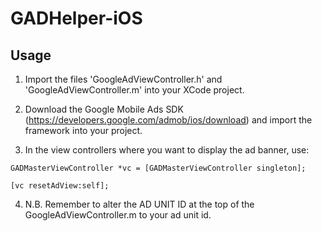 # GADHelper-iOS
## Usage ##
1. Import the files 'GoogleAdViewController.h' and 'GoogleAdViewController.m' into your XCode project.

2. Download the Google Mobile Ads SDK (https://developers.google.com/admob/ios/download) and import the framework into your project.

3. In the view controllers where you want to display the ad banner, use:

`GADMasterViewController *vc = [GADMasterViewController singleton];`

`[vc resetAdView:self];`

4. N.B. Remember to alter the AD UNIT ID at the top of the GoogleAdViewController.m to your ad unit id.
